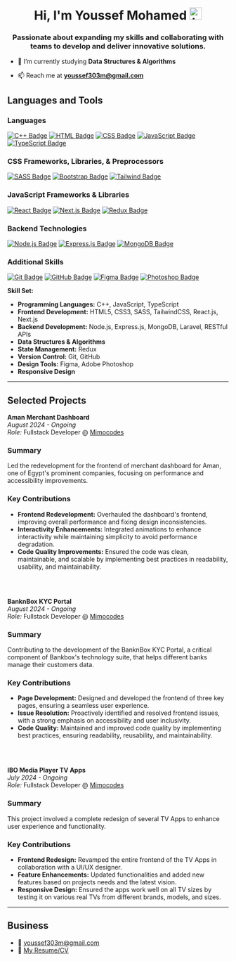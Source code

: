<h1 align="center">Hi, I'm Youssef Mohamed <img src="https://user-images.githubusercontent.com/1303154/88677602-1635ba80-d120-11ea-84d8-d263ba5fc3c0.gif" width="28px" height="28px" alt="hi"></h1>
<h3 align="center">Passionate about expanding my skills and collaborating with teams to develop and deliver innovative solutions.</h3>

- 🌱 I’m currently studying **Data Structures & Algorithms**

- 📫 Reach me at **youssef303m@gmail.com**

## Languages and Tools

### Languages
[![C++ Badge](https://img.shields.io/badge/-C++-00599C?style=for-the-badge&labelColor=black&logo=c%2B%2B&logoColor=00599C)](#)
[![HTML Badge](https://img.shields.io/badge/-HTML-E34F26?style=for-the-badge&labelColor=black&logo=html5&logoColor=E34F26)](#)
[![CSS Badge](https://img.shields.io/badge/-CSS-1572B6?style=for-the-badge&labelColor=black&logo=css3&logoColor=1572B6)](#)
[![JavaScript Badge](https://img.shields.io/badge/-JavaScript-F7DF1E?style=for-the-badge&labelColor=black&logo=javascript&logoColor=F7DF1E)](#)
[![TypeScript Badge](https://img.shields.io/badge/-TypeScript-3178C6?style=for-the-badge&labelColor=black&logo=typescript&logoColor=3178C6)](#)

### CSS Frameworks, Libraries, & Preprocessors
[![SASS Badge](https://img.shields.io/badge/-SASS-CC6699?style=for-the-badge&labelColor=black&logo=sass&logoColor=CC6699)](#)
[![Bootstrap Badge](https://img.shields.io/badge/-Bootstrap-7952B3?style=for-the-badge&labelColor=black&logo=bootstrap&logoColor=7952B3)](#)
[![Tailwind Badge](https://img.shields.io/badge/-Tailwind_CSS-38B2AC?style=for-the-badge&labelColor=black&logo=tailwind-css&logoColor=38B2AC)](#)

### JavaScript Frameworks & Libraries
[![React Badge](https://img.shields.io/badge/-React-61DAFB?style=for-the-badge&labelColor=black&logo=react&logoColor=61DAFB)](#)
[![Next.js Badge](https://img.shields.io/badge/-Next.js-FFFFFF?style=for-the-badge&labelColor=black&logo=next.js&logoColor=FFFFFF)](#)
[![Redux Badge](https://img.shields.io/badge/-Redux-764ABC?style=for-the-badge&labelColor=black&logo=redux&logoColor=764ABC)](#)

### Backend Technologies
[![Node.js Badge](https://img.shields.io/badge/-Node.js-339933?style=for-the-badge&labelColor=black&logo=node.js&logoColor=339933)](#)
[![Express.js Badge](https://img.shields.io/badge/-Express.js-000000?style=for-the-badge&labelColor=black&logo=express&logoColor=white)](#)
[![MongoDB Badge](https://img.shields.io/badge/-MongoDB-47A248?style=for-the-badge&labelColor=black&logo=mongodb&logoColor=47A248)](#)

### Additional Skills
[![Git Badge](https://img.shields.io/badge/-Git-F05032?style=for-the-badge&labelColor=black&logo=git&logoColor=F05032)](#)
[![GitHub Badge](https://img.shields.io/badge/-GitHub-181717?style=for-the-badge&labelColor=black&logo=github&logoColor=181717)](#)
[![Figma Badge](https://img.shields.io/badge/-Figma-FF0080?style=for-the-badge&labelColor=black&logo=figma&logoColor=FF0080)](#)
[![Photoshop Badge](https://img.shields.io/badge/-Adobe_Photoshop-31A8FF?style=for-the-badge&labelColor=black&logo=adobe-photoshop&logoColor=31A8FF)](#)


**Skill Set:**

- **Programming Languages:** C++, JavaScript, TypeScript
- **Frontend Development:** HTML5, CSS3, SASS, TailwindCSS, React.js, Next.js
- **Backend Development:** Node.js, Express.js, MongoDB, Laravel, RESTful APIs
- **Data Structures & Algorithms**
- **State Management:** Redux
- **Version Control:** Git, GitHub
- **Design Tools:** Figma, Adobe Photoshop
- **Responsive Design**

---

## Selected Projects

**Aman Merchant Dashboard**  
*August 2024 - Ongoing*   
*Role:* Fullstack Developer @ [Mimocodes](https://mimocodes.com/)
### Summary
Led the redevelopment for the frontend of merchant dashboard for Aman, one of Egypt's prominent companies, focusing on performance and accessibility improvements.
### Key Contributions
- **Frontend Redevelopment:** Overhauled the dashboard's frontend, improving overall performance and fixing design inconsistencies.
- **Interactivity Enhancements:** Integrated animations to enhance interactivity while maintaining simplicity to avoid performance degradation.
- **Code Quality Improvements:** Ensured the code was clean, maintainable, and scalable by implementing best practices in readability, usability, and maintainability.

<br /> <br/>

**BanknBox KYC Portal**  
*August 2024 - Ongoing*  
*Role:* Fullstack Developer @ [Mimocodes](https://mimocodes.com/)
### Summary
Contributing to the development of the BanknBox KYC Portal, a critical component of Bankbox's technology suite, that helps different banks manage their customers data.
### Key Contributions
- **Page Development:** Designed and developed the frontend of three key pages, ensuring a seamless user experience.
- **Issue Resolution:** Proactively identified and resolved frontend issues, with a strong emphasis on accessibility and user inclusivity.
- **Code Quality:** Maintained and improved code quality by implementing best practices, ensuring readability, reusability, and maintainability.

<br /> <br/>

**IBO Media Player TV Apps**  
*July 2024 - Ongoing*  
*Role:* Fullstack Developer @ [Mimocodes](https://mimocodes.com/)
### Summary
This project involved a complete redesign of several TV Apps to enhance user experience and functionality.
### Key Contributions
- **Frontend Redesign:** Revamped the entire frontend of the TV Apps in collaboration with a UI/UX designer.
- **Feature Enhancements:** Updated functionalities and added new features based on projects needs and the latest vision.
- **Responsive Design:** Ensured the apps work well on all TV sizes by testing it on various real TVs from different brands, models, and sizes.

---

## Business
- :email: youssef303m@gmail.com
- :paperclip: [My Resume/CV](https://github.com/youssef303m/youssef303m/blob/main/YoussefMohamedResume.pdf)
